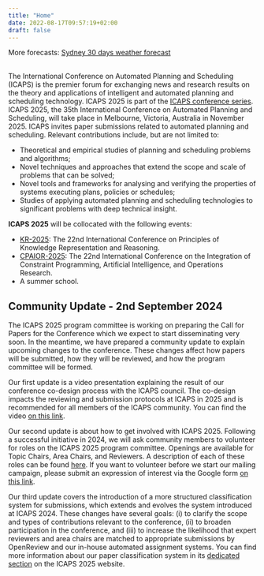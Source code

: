 ```yaml
---
title: "Home"
date: 2022-08-17T09:57:19+02:00
draft: false
---
```


<div id="ww_74a8a25ca6a11" v='1.3' loc='id' a='{"t":"responsive","lang":"en","sl_lpl":1,"ids":["wl2863"],"font":"Arial","sl_ics":"one_a","sl_sot":"celsius","cl_bkg":"image","cl_font":"#FFFFFF","cl_cloud":"#FFFFFF","cl_persp":"#81D4FA","cl_sun":"#FFC107","cl_moon":"#FFC107","cl_thund":"#FF5722"}'>More forecasts: <a href="https://oneweather.org/sydney/30_days/" id="ww_74a8a25ca6a11_u" target="_blank">Sydney 30 days weather forecast</a></div><script async src="https://app2.weatherwidget.org/js/?id=ww_74a8a25ca6a11"></script><br>

The International Conference on Automated Planning and Scheduling (ICAPS) is the premier forum for exchanging news and research results on the theory and applications of 
intelligent and automated planning and scheduling technology. ICAPS 2025 is part of the [ICAPS conference series](https://www.icaps-conference.org/conference-series/). ICAPS 2025, the 35th International Conference on Automated 
Planning and Scheduling, will take place in Melbourne, Victoria, Australia in November 2025. ICAPS invites paper submissions 
related to automated planning and scheduling. Relevant contributions include, but are not limited to:

- Theoretical and empirical studies of planning and scheduling problems and algorithms;
- Novel techniques and approaches that extend the scope and scale of problems that can be solved;
- Novel tools and frameworks for analysing and verifying the properties of systems executing plans, policies or schedules;
- Studies of applying automated planning and scheduling technologies to significant problems with deep technical insight.

**ICAPS 2025** will be collocated with the following events:

- [KR-2025](https://kr.org/): The 22nd International Conference on Principles of Knowledge Representation and Reasoning.
- [CPAIOR-2025](https://cpaior.org/): The 22nd International Conference on the Integration of Constraint Programming, Artificial Intelligence, and Operations Research.
- A summer school.

## Community Update - 2nd September 2024

The ICAPS 2025 program committee is working on preparing the Call for Papers for the Conference which we expect to
start disseminating very soon. In the meantime, we have prepared a community update to explain upcoming changes to
the conference. These changes affect how papers will be submitted, how they will be reviewed, and how the program 
committee will be formed.

Our first update is a video presentation explaining the result of our conference co-design process with the ICAPS council. 
The co-design impacts the reviewing and submission protocols at ICAPS in 2025 and is recommended for all members of the 
ICAPS community. You can find the video [on this link](https://www.youtube.com/watch?v=4H9QyvOapek).

Our second update is about how to get involved with ICAPS 2025. Following a successful initiative in 2024, we will ask 
community members to volunteer for roles on the ICAPS 2025 program committee. Openings are available for Topic Chairs, 
Area Chairs, and Reviewers. A description of each of these roles can be found [here](/organization/roles_and_guidelines).
If you want to volunteer before we start our mailing campaign, please submit an expression of interest via the Google 
form [on this link](https://forms.gle/Cv3BavDyA6PhNa3w5).

Our third update covers the introduction of a more structured classification system for submissions, which extends and 
evolves the system introduced at ICAPS 2024. These changes have several goals: (i) to clarify the scope and types of 
contributions relevant to the conference, (ii) to broaden participation in the conference, and (iii) to increase the 
likelihood that expert reviewers and area chairs are matched to appropriate submissions by OpenReview and our in-house 
automated assignment systems. You can find more information about our paper classification system in its 
[dedicated section](/organization/paper_classification_system) on the ICAPS 2025 website.

<!-- {{< sponsors_table_json "/data/sponsors/sponsors.json" >}} -->
